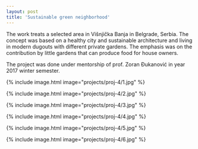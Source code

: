 ```yaml
---
layout: post
title: 'Sustainable green neighborhood'
---
```


The work treats a selected area in Višnjička Banja in Belgrade, Serbia. The concept was based on a healthy city and sustainable architecture and living in modern dugouts with different private gardens. The  emphasis was on the contribution by little gardens that can produce food for house owners. 

The project was done under mentorship of prof. Zoran Đukanović in year 2017 winter semester.

{% include image.html image="projects/proj-4/1.jpg" %}

{% include image.html image="projects/proj-4/2.jpg" %}

{% include image.html image="projects/proj-4/3.jpg" %}

{% include image.html image="projects/proj-4/4.jpg" %}

{% include image.html image="projects/proj-4/5.jpg" %}

{% include image.html image="projects/proj-4/6.jpg" %}